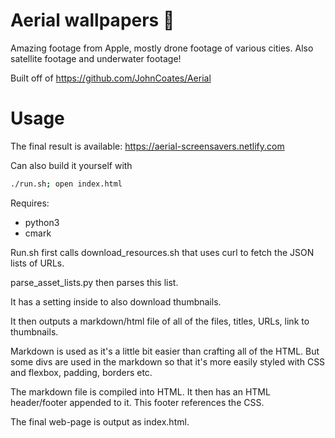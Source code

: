 # Aerial wallpapers   

Amazing footage from Apple, mostly drone footage of various cities. Also satellite footage and underwater footage!

Built off of https://github.com/JohnCoates/Aerial  

# Usage
The final result is available: https://aerial-screensavers.netlify.com

Can also build it yourself with
```sh
./run.sh; open index.html
```

Requires:
- python3
- cmark


Run.sh first calls download_resources.sh that uses curl to fetch the JSON lists of URLs.

parse_asset_lists.py then parses this list.  

It has a setting inside to also download thumbnails.

It then outputs a markdown/html file of all of the files, titles, URLs, link to thumbnails.

Markdown is used as it's a little bit easier than crafting all of the HTML. But some divs are used in the markdown so that it's more easily styled with CSS and flexbox, padding, borders etc.

The markdown file is compiled into HTML. It then has an HTML header/footer appended to it. This footer references the CSS.

The final web-page is output as index.html.
